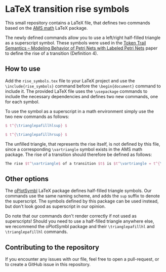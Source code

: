 # LaTeX transition rise symbols

This small repository contains a LaTeX file, that defines two commands based on the [AMS math](https://ctan.org/pkg/amsmath?lang=en) LaTeX package.

The newly defined commands allow you to use a left/right half-filled triangle as a superscript symbol. These symbols were used in the [Token Trail Semantics – Modeling Behavior of Petri Nets with Labeled Petri Nets](https://link.springer.com/chapter/10.1007/978-3-031-33620-1_16) paper to define the rise of a transition (Definition 4).

## How to use

Add the `rise_symbols.tex` file to your LaTeX project and use the `\include{rise_symbols}` command before the `\begin{document}` command to include it. The provided LaTeX file uses the `\usepackage` commands to include the necessary dependencies and defines two new commands, one for each symbol.

To use the symbol as a superscript in a math environment simply use the two new commands as follows:

```latex
$ t^{\trianglepafillhlsup} $

$ t^{\trianglepafillhrsup} $
```

The unfilled triangle, that represents the rise itself, is not defined by this file, since a corresponding `\vartriangle` symbol exists in the AMS math package. The rise of a transition should therefore be defined as follows:

```latex
The rise $t^\vartriangle$ of a transition $t$ is $t^\vartriangle = t^{\trianglepafillhrsup} - t^{\trianglepafillhlsup}$
```

## Other options

The [oPlotSymbl](https://ctan.org/pkg/oplotsymbl?lang=en) LaTeX package defines half-filled triangle symbols. Our commands use the same naming scheme, and adds the `sup` suffix to denote the superscript. The symbols defined by this package can be used instead, but don't look good as superscript in our opinion.

Do note that our commands don't render correctly if not used as superscripts! Should you need to use a half-filled triangle anywhere else, we recommend the oPlotSymbl package and their `\trianglepafillhl` and `\trianglepafillhl` commands.

## Contributing to the repository

If you encounter any issues with our file, feel free to open a pull-request, or to create a GitHub issue in this repository.
